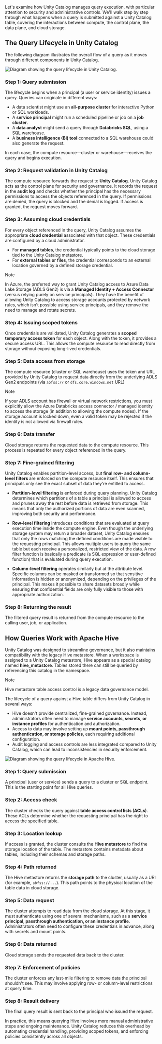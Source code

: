 Let's examine how Unity Catalog manages query execution, with particular attention to security and administrative controls. We'll walk step by step through what happens when a query is submitted against a Unity Catalog table, covering the interactions between compute, the control plane, the data plane, and cloud storage. 

## The Query Lifecycle in Unity Catalog

The following diagram illustrates the overall flow of a query as it moves through different components in Unity Catalog.

![Diagram showing the query lifecycle in Unity Catalog.](../media/query-lifecycle-unity-catalog.png)

### Step 1: Query submission

The lifecycle begins when a principal (a user or service identity) issues a query. Queries can originate in different ways:

* A data scientist might use an **all-purpose cluster** for interactive Python or SQL workloads.
* A **service principal** might run a scheduled pipeline or job on a **job cluster**.
* A **data analyst** might send a query through **Databricks SQL**, using a SQL warehouse.
* A **business intelligence (BI) tool** connected to a SQL warehouse could also generate the request.

In each case, the compute resource—cluster or warehouse—receives the query and begins execution.

### Step 2: Request validation in Unity Catalog

The compute resource forwards the request to **Unity Catalog**. Unity Catalog acts as the control plane for security and governance. It records the request in the **audit log** and checks whether the principal has the necessary permissions to access the objects referenced in the query. If permissions are denied, the query is blocked and the denial is logged. If access is granted, the request moves forward.

### Step 3: Assuming cloud credentials

For every object referenced in the query, Unity Catalog assumes the appropriate **cloud credential** associated with that object. These credentials are configured by a cloud administrator.

* For **managed tables**, the credential typically points to the cloud storage tied to the Unity Catalog metastore.
* For **external tables or files**, the credential corresponds to an external location governed by a defined storage credential.

> [!NOTE]
> In Azure, the preferred way to grant Unity Catalog access to Azure Data Lake Storage (ADLS Gen2) is via a **Managed Identity + Access Connector** (versus relying purely on service principals). They have the benefit of allowing Unity Catalog to access storage accounts protected by network rules, which isn’t possible using service principals, and they remove the need to manage and rotate secrets.

### Step 4: Issuing scoped tokens

Once credentials are validated, Unity Catalog generates a **scoped temporary access token** for each object. Along with the token, it provides a secure access URL. This allows the compute resource to read directly from storage without exposing long-lived credentials.

### Step 5: Data access from storage

The compute resource (cluster or SQL warehouse) uses the token and URL provided by Unity Catalog to request data directly from the underlying ADLS Gen2 endpoints (via `abfss://` or `dfs.core.windows.net` URL)

> [!NOTE]
> If your ADLS account has firewall or virtual network restrictions, you must explicitly allow the Azure Databricks access connector / managed identity to access the storage (in addition to allowing the compute nodes). If the storage account is locked down, even a valid token may be rejected if the identity is not allowed via firewall rules.

### Step 6: Data transfer

Cloud storage returns the requested data to the compute resource. This process is repeated for every object referenced in the query.

### Step 7: Fine-grained filtering

Unity Catalog enables partition-level access, but **final row- and column-level filters** are enforced on the compute resource itself. This ensures that principals only see the exact subset of data they're entitled to access.

- **Partition-level filtering** is enforced during query planning. Unity Catalog determines which partitions of a table a principal is allowed to access and prunes away the rest before data is retrieved from storage. This means that only the authorized portions of data are even scanned, improving both security and performance.

- **Row-level filtering** introduces conditions that are evaluated at query execution time inside the compute engine. Even though the underlying storage system may return a broader dataset, Unity Catalog ensures that only the rows matching the defined conditions are made visible to the requesting principal. This allows multiple users to query the same table but each receive a personalized, restricted view of the data. A row filter function is basically a predicate (a SQL expression or user-defined function) that is evaluated during query execution. 

- **Column-level filtering** operates similarly but at the attribute level. Specific columns can be masked or transformed so that sensitive information is hidden or anonymized, depending on the privileges of the principal. This makes it possible to share datasets broadly while ensuring that confidential fields are only fully visible to those with appropriate authorization. 

### Step 8: Returning the result

The filtered query result is returned from the compute resource to the calling user, job, or application.

## How Queries Work with Apache Hive

Unity Catalog was designed to streamline governance, but it also maintains compatibility with the legacy Hive metastore. When a workspace is assigned to a Unity Catalog metastore, Hive appears as a special catalog named **hive_metastore**. Tables stored there can still be queried by referencing this catalog in the namespace.

> [!NOTE]
> Hive metastore table access control is a legacy data governance model. 

The lifecycle of a query against a Hive table differs from Unity Catalog in several ways:

* Hive doesn't provide centralized, fine-grained governance. Instead, administrators often need to manage **service accounts, secrets, or instance profiles** for authentication and authorization.
* Access to data may involve setting up **mount points, passthrough authentication, or storage policies**, each requiring additional configuration.
* Audit logging and access controls are less integrated compared to Unity Catalog, which can lead to inconsistencies in security enforcement.

![Diagram showing the query lifecycle in Apache Hive.](../media/query-lifecycle-hive.png)

### Step 1: Query submission

A principal (user or service) sends a query to a cluster or SQL endpoint. This is the starting point for all Hive queries.

### Step 2: Access check

The cluster checks the query against **table access control lists (ACLs)**. These ACLs determine whether the requesting principal has the right to access the specified table.

### Step 3: Location lookup

If access is granted, the cluster consults the **Hive metastore** to find the storage location of the table. The metastore contains metadata about tables, including their schemas and storage paths.

### Step 4: Path returned

The Hive metastore returns the **storage path** to the cluster, usually as a URI (for example, `abfss://...`). This path points to the physical location of the table data in cloud storage.

### Step 5: Data request

The cluster attempts to read data from the cloud storage. At this stage, it must authenticate using one of several mechanisms, such as a **service principal, passthrough authentication, or an instance profile**. Administrators often need to configure these credentials in advance, along with secrets and mount points.

### Step 6: Data returned

Cloud storage sends the requested data back to the cluster.

### Step 7: Enforcement of policies

The cluster enforces any last-mile filtering to remove data the principal shouldn't see. This may involve applying row- or column-level restrictions at query time.

### Step 8: Result delivery

The final query result is sent back to the principal who issued the request.

In practice, this means querying Hive involves more manual administrative steps and ongoing maintenance. Unity Catalog reduces this overhead by automating credential handling, providing scoped tokens, and enforcing policies consistently across all objects.